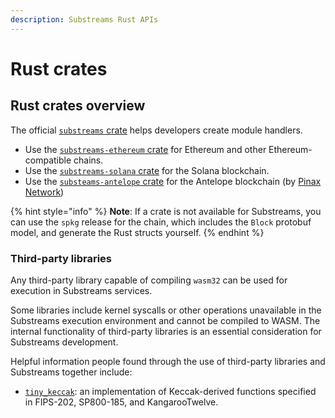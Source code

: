 ```yaml
---
description: Substreams Rust APIs
---
```


# Rust crates

## Rust crates overview

The official [`substreams` crate](https://crates.io/crates/substreams) helps developers create module handlers.

* Use the [`substreams-ethereum` crate](https://crates.io/crates/substreams-ethereum) for Ethereum and other Ethereum-compatible chains.
* Use the [`substreams-solana` crate](https://crates.io/crates/substreams-solana) for the Solana blockchain.
* Use the [`substeams-antelope` crate](https://github.com/pinax-network/substreams-antelope) for the Antelope blockchain (by [Pinax Network](https://pinax.network/))

{% hint style="info" %}
**Note**: If a crate is not available for Substreams, you can use the `spkg` release for the chain, which includes the `Block` protobuf model, and generate the Rust structs yourself.
{% endhint %}

### Third-party libraries

Any third-party library capable of compiling `wasm32` can be used for execution in Substreams services.

Some libraries include kernel syscalls or other operations unavailable in the Substreams execution environment and cannot be compiled to WASM. The internal functionality of third-party libraries is an essential consideration for Substreams development.

Helpful information people found through the use of third-party libraries and Substreams together include:

* [`tiny_keccak`](https://docs.rs/tiny-keccak): an implementation of Keccak-derived functions specified in FIPS-202, SP800-185, and KangarooTwelve.
